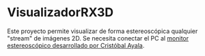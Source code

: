 # VisualizadorRX3D
Este proyecto permite visualizar de forma estereoscópica qualquier "stream" de imágenes 2D. Se necesita conectar el PC al [monitor estereoscópico desarrollado por Cristóbal Ayala](https://www.youtube.com/watch?v=wvQAA8qbZOE).
